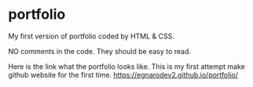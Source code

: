 # portfolio
My first version of portfolio coded by HTML &amp; CSS.

NO comments in the code.  They should be easy to read.

Here is the link what the portfolio looks like.  This is my first attempt make github website for the first time.
https://egnarodev2.github.io/portfolio/
